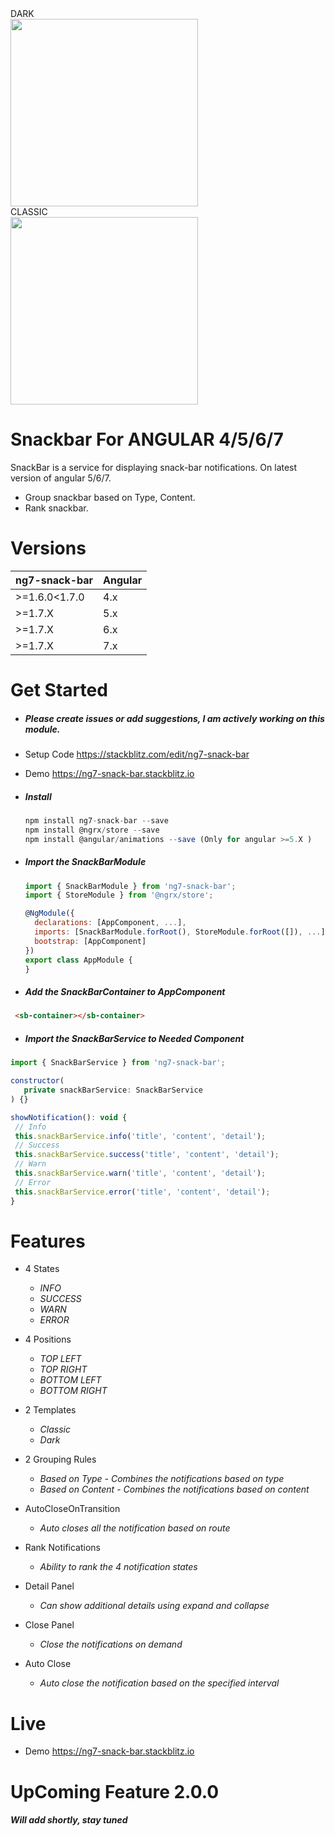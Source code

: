 <div>
  <div>
    <div>DARK</div>
    <img src="https://skdharmarajan.github.io/snackbar/src/assets/img/Dark_Info.png" width="300" />
  </div>
  <div>
    <div>CLASSIC</div>
    <img src="https://skdharmarajan.github.io/snackbar/src/assets/img/Classic_Info.png" width="300" />
  </div>
</div>

# Snackbar For ANGULAR 4/5/6/7
 SnackBar is a service for displaying snack-bar notifications. On latest version of angular 5/6/7.
 * Group snackbar based on Type, Content.
 * Rank snackbar.
 
# Versions
| ng7-snack-bar     | Angular |
| ------------      | ------- |
| >=1.6.0<1.7.0     | 4.x     |
| >=1.7.X           | 5.x     |
| >=1.7.X           | 6.x     |
| >=1.7.X           | 7.x     |

# Get Started

   * ##### Please create issues or add suggestions, I am actively working on this module.
   
   * Setup Code https://stackblitz.com/edit/ng7-snack-bar
   * Demo https://ng7-snack-bar.stackblitz.io

   * ##### Install
     ```js
     npm install ng7-snack-bar --save
     npm install @ngrx/store --save
     npm install @angular/animations --save (Only for angular >=5.X )
     ```

   * ##### Import the **SnackBarModule**
     ```js
     import { SnackBarModule } from 'ng7-snack-bar';
     import { StoreModule } from '@ngrx/store';

     @NgModule({
       declarations: [AppComponent, ...],
       imports: [SnackBarModule.forRoot(), StoreModule.forRoot([]), ...],
       bootstrap: [AppComponent]
     })
     export class AppModule {
     }
     ```
   * ##### Add the **SnackBarContainer to AppComponent**
   ```html
    <sb-container></sb-container>
   ```

   * ##### Import the **SnackBarService to Needed Component**
   ```js
   import { SnackBarService } from 'ng7-snack-bar';

   constructor(
      private snackBarService: SnackBarService
   ) {}

   showNotification(): void {
    // Info
    this.snackBarService.info('title', 'content', 'detail');
    // Success
    this.snackBarService.success('title', 'content', 'detail');
    // Warn
    this.snackBarService.warn('title', 'content', 'detail');
    // Error
    this.snackBarService.error('title', 'content', 'detail');
  }
   ```




# Features
  * 4 States
     * *INFO*
     * *SUCCESS*
     * *WARN*
     * *ERROR*

  * 4 Positions
     * *TOP LEFT*
     * *TOP RIGHT*
     * *BOTTOM LEFT*
     * *BOTTOM RIGHT*

  * 2 Templates
     * *Classic*
     * *Dark*

  * 2 Grouping Rules
     * *Based on Type - Combines the notifications based on type*
     * *Based on Content - Combines the notifications based on content*

  * AutoCloseOnTransition
     * *Auto closes all the notification based on route*

  * Rank Notifications
     * *Ability to rank the 4 notification states*

  * Detail Panel
     * *Can show additional details using expand and collapse*

  * Close Panel
     * *Close the notifications on demand*

  * Auto Close
     * *Auto close the notification based on the specified interval*


# Live
  * Demo https://ng7-snack-bar.stackblitz.io

# UpComing Feature 2.0.0
  ##### Will add shortly, stay tuned
